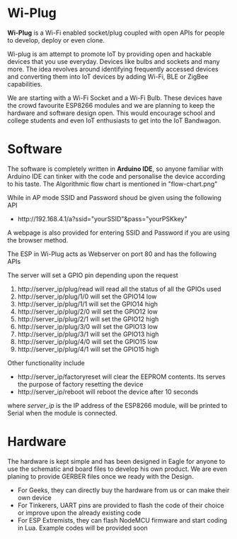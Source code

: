 # Wi-Plug

<b>Wi-Plug</b> is a Wi-Fi enabled socket/plug coupled with open APIs for people to develop, deploy or even clone.

Wi-plug is am attempt to promote IoT by providing open and hackable devices that you use everyday. Devices like bulbs and sockets and many more. The idea revolves around identifying frequently accessed devices and converting them into IoT devices by adding Wi-Fi, BLE or ZigBee capabilities.

We are starting with a Wi-Fi Socket and a Wi-Fi Bulb. These devices have the crowd favourite ESP8266 modules and we are planning to keep the hardware and software design open. This would encourage school and college students and even IoT enthusiasts to get into the IoT Bandwagon.

# Software
<p>
The software is completely written in <b>Arduino IDE</b>, so anyone familiar with Arduino IDE can tinker with the code and personalise the device according to his taste.
The Algorithmic flow chart is mentioned in "flow-chart.png"

<p>
While in AP mode SSID and Password shoud be given using the following API
	<ul>
	<li>http://192.168.4.1/a?ssid="yourSSID"&pass="yourPSKkey"</li>
	</ul>
A webpage is also provided for entering SSID and Password if you are using the browser method.	
</p>
The ESP in Wi-Plug acts as Webserver on port 80 and has the following APIs
</p>
<p>
The server will set a GPIO pin depending upon the request
	<ol>
		<li>http://server_ip/plug/read will read all the status of all the GPIOs used</li>
		<li>http://server_ip/plug/1/0 will set the GPIO14 low</li>
		<li>http://server_ip/plug/1/1 will set the GPIO14 high</li>
		<li>http://server_ip/plug/2/0 will set the GPIO12 low</li>
		<li>http://server_ip/plug/2/1 will set the GPIO12 high</li>
		<li>http://server_ip/plug/3/0 will set the GPIO13 low</li>
		<li>http://server_ip/plug/3/1 will set the GPIO13 high</li>
		<li>http://server_ip/plug/4/0 will set the GPIO15 low</li>
		<li>http://server_ip/plug/4/1 will set the GPIO15 high</li>
	</ol>
Other functionality include
	<ul>
		<li>http://server_ip/factoryreset will clear the EEPROM contents. Its serves the purpose of factory resetting the device</li>
		<li>http://server_ip/reboot will reboot the device after 10 seconds</li>
	</ul>
where <I>server_ip</I> is the IP address of the ESP8266 module, will be printed to Serial when the module is connected.
</p>

# Hardware
The hardware is kept simple and has been designed in Eagle for anyone to use the schematic and board files to develop his own product. We are even planing to provide GERBER files once we ready with the Design. 
<p>
	<ul>
		<li>For Geeks, they can directly buy the hardware from us or can make their own device</li>
		<li>For Tinkerers, UART pins are provided to flash the code of their choice or improve upon the already existing code</li>
		<li>For ESP Extremists, they can flash NodeMCU firmware and start coding in Lua. Example codes will be provided soon</li>
	</ul>
</p>